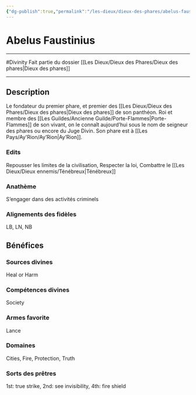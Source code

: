 ```yaml
---
{"dg-publish":true,"permalink":"/les-dieux/dieux-des-phares/abelus-faustinius/"}
---
```


# Abelus Faustinius
---
#Divinity 
Fait partie du dossier [[Les Dieux/Dieux des Phares/Dieux des phares\|Dieux des phares]]

-------
## Description
Le fondateur du premier phare, et premier des [[Les Dieux/Dieux des Phares/Dieux des phares\|Dieux des phares]] de son panthéon. Roi et membre des [[Les Guildes/Ancienne Guilde/Porte-Flammes\|Porte-Flammes]] de son vivant, on le connaît aujourd’hui sous le nom de seigneur des phares ou encore du Juge Divin.
Son phare est à [[Les Pays/Ay'Rion/Ay’Rion\|Ay’Rion]].
### Edits
Repousser les limites de la civilisation, Respecter la loi, Combattre le [[Les Dieux/Dieux ennemis/Ténébreux\|Ténébreux]]
### Anathème
S’engager dans des activités criminels
### Alignements des fidèles
LB, LN, NB
## Bénéfices
### Sources divines
Heal or Harm
### Compétences divines
Society
### Armes favorite
Lance
### Domaines
Cities, Fire, Protection, Truth
### Sorts des prêtres
1st: true strike, 2nd: see invisibility, 4th: fire shield